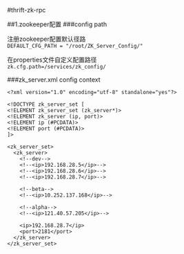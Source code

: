 #thrift-zk-rpc

##1.zookeeper配置
###config path

注册zookeeper配置默认径路<br>
`DEFAULT_CFG_PATH = "/root/ZK_Server_Config/"`

在properties文件自定义配置路径<br>
`zk.cfg.path=/services/zk_config/`

###zk_server.xml config context

    <?xml version="1.0" encoding="utf-8" standalone="yes"?>
    
    <!DOCTYPE zk_server_set [ 
    <!ELEMENT zk_server_set (zk_server*)>
    <!ELEMENT zk_server (ip, port)>
    <!ELEMENT ip (#PCDATA)>
    <!ELEMENT port (#PCDATA)>
    ]>

    <zk_server_set>
      <zk_server>
	    <!--dev-->
	    <!--<ip>192.168.28.5</ip>-->
	    <!--<ip>192.168.28.6</ip>-->
	    <!--<ip>192.168.28.7</ip>-->

	    <!--beta-->
	    <!--<ip>10.252.137.168</ip>-->

	    <!--alpha-->
	    <!--<ip>121.40.57.205</ip>-->

	    <ip>192.168.28.7</ip>
	    <port>2181</port>
      </zk_server>
    </zk_server_set>